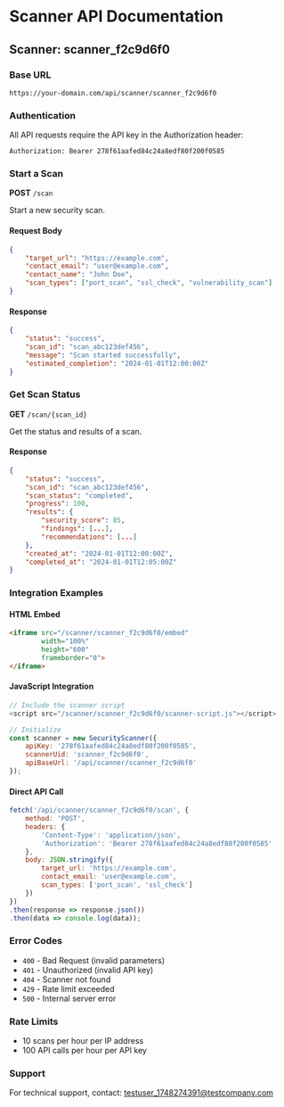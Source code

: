 
# Scanner API Documentation

## Scanner: scanner_f2c9d6f0

### Base URL
```
https://your-domain.com/api/scanner/scanner_f2c9d6f0
```

### Authentication
All API requests require the API key in the Authorization header:
```
Authorization: Bearer 278f61aafed84c24a8edf80f200f0585
```

### Start a Scan

**POST** `/scan`

Start a new security scan.

#### Request Body
```json
{
    "target_url": "https://example.com",
    "contact_email": "user@example.com",
    "contact_name": "John Doe",
    "scan_types": ["port_scan", "ssl_check", "vulnerability_scan"]
}
```

#### Response
```json
{
    "status": "success",
    "scan_id": "scan_abc123def456",
    "message": "Scan started successfully",
    "estimated_completion": "2024-01-01T12:00:00Z"
}
```

### Get Scan Status

**GET** `/scan/{scan_id}`

Get the status and results of a scan.

#### Response
```json
{
    "status": "success",
    "scan_id": "scan_abc123def456",
    "scan_status": "completed",
    "progress": 100,
    "results": {
        "security_score": 85,
        "findings": [...],
        "recommendations": [...]
    },
    "created_at": "2024-01-01T12:00:00Z",
    "completed_at": "2024-01-01T12:05:00Z"
}
```

### Integration Examples

#### HTML Embed
```html
<iframe src="/scanner/scanner_f2c9d6f0/embed" 
        width="100%" 
        height="600" 
        frameborder="0">
</iframe>
```

#### JavaScript Integration
```javascript
// Include the scanner script
<script src="/scanner/scanner_f2c9d6f0/scanner-script.js"></script>

// Initialize
const scanner = new SecurityScanner({
    apiKey: '278f61aafed84c24a8edf80f200f0585',
    scannerUid: 'scanner_f2c9d6f0',
    apiBaseUrl: '/api/scanner/scanner_f2c9d6f0'
});
```

#### Direct API Call
```javascript
fetch('/api/scanner/scanner_f2c9d6f0/scan', {
    method: 'POST',
    headers: {
        'Content-Type': 'application/json',
        'Authorization': 'Bearer 278f61aafed84c24a8edf80f200f0585'
    },
    body: JSON.stringify({
        target_url: 'https://example.com',
        contact_email: 'user@example.com',
        scan_types: ['port_scan', 'ssl_check']
    })
})
.then(response => response.json())
.then(data => console.log(data));
```

### Error Codes

- `400` - Bad Request (invalid parameters)
- `401` - Unauthorized (invalid API key)
- `404` - Scanner not found
- `429` - Rate limit exceeded
- `500` - Internal server error

### Rate Limits

- 10 scans per hour per IP address
- 100 API calls per hour per API key

### Support

For technical support, contact: testuser_1748274391@testcompany.com
        